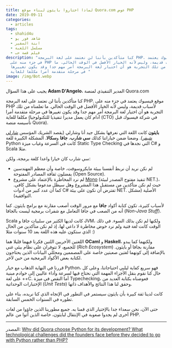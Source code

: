```yaml
---
title: لماذا اختاروا بايثون لبناء موقع Quora.com عوض PHP
date: 2019-09-11
categories:
  - articles
tags:
  - shahid4u
  - شاهد فور يو
  - ابنة السفير
  - مسلسل اللعبة
  - فيلم قصة حب
description: "كنا متأكدين بأننا لن نعتمد على لغة البرمجة PHP. موقع فيسبوك يعتمد
  في جزء منه على PHP لأسباب قديمة، وليس لأنه الخيار الأفضل في الوقت الحالي. ما
  تعلمناه من تلك التجربة هو أن اختيار لغة البرمجة أمر مهم جدا وقد يكون تغييرها
  في مرحلة متقدمة أمرا مكلفا للغاية "
image: /img/Bot.webp
---
```


يجيب على هذا السؤال **Adam D'Angelo**، المدير التنفيذي لمنصة Quora.com

كنا متأكدين بأننا لن نعتمد على لغة البرمجة PHP. موقع فيسبوك يعتمد في جزء منه على PHP لأسباب قديمة، وليس لأنه الخيار الأفضل في الوقت الحالي. ما تعلمناه من تلك التجربة هو أن اختيار لغة البرمجة أمر مهم جدا وقد يكون تغييرها في مرحلة متقدمة أمرا مكلفا للغاية (آدام كان يعمل مديرا تنفيذيا للتكنولوجيا (CTO) في شركة فيسبوك قبل تأسيسه منصة Quora).

**بايثون** كانت اللغة التي نعرفها بشكل جيد أنا وشارلي (يقصد الشريك المؤسس [شارلي شيفر](https://en.wikipedia.org/wiki/Charlie_Cheever)). وضعنا ضمن خياراتنا كذلك **سي شارب**، **جافا** و**سكالا**. المشكلة الكبيرة للغة Python كانت في السرعة وغياب ميزة Static Type Checking التي نجدها في C# و Scala مثلا.

سي شارب كان خيارا واعدا كلغة برمجة، ولكن:

- لم نكن نريد أن نربط أنفسنا ببيئة مايكروسوفت، خاصة وأن معظم المهندسين يفضلون ثقافة المصادر المفتوحة (Open Source).
- لم نرد المخاطرة بالإعتماد على مشروع [Mono](https://www.mono-project.com/) (تنفيذ مفتوح المصدر لبيئة NET.)، حيث لم نكن متأكدين من مستقبل هذا المشروع وهل سيظل مدعوما بشكل كافي. كما أن عدد كبير من أدوات C# تفترض أن نكون على بيئة NET. الأصلية (مشكل التوافقية).

لأسباب كثيرة، تكون كتابة أكواد **جافا** مع مرور الوقت أصعب مقارنة مع برامج بايثون. كما أنه من الصعب في جافا التعامل مع شفرات برمجية ليست بالجافا (_Non-Java Stuff_).

Scala كانت لديها الكثير من سلبيات جافا و JVM، ولكنها لم تكن بذلك السوء. في ذلك الوقت كانت لغة فتية ولم نرد خوض مخاطرة لا داعي لها، إذ لم نكن متأكدين من الحال الذي ستكون عليه هذه اللغة بعد 10 سنوات مثلا :)

اللغتين الأخريين اللتين فكرنا فيهما قليلا هما **OCaml** و **Haskell**، ولكنهما كما يبدو للجميع، لا تتوفران على نظام بيئي غني (_Rich Ecosystem_) مقارنة بجافا أو بايثون. بالإضافة إلى كونهما لغتين صعبتين خاصة على المصممين ومحللي البيانات الذين يحتاجون لكتابة بعض الأكواد البرمجية من حين لآخر.

قررنا في النهاية الذهاب مع خيار Python، فهو سريع كفاية ليلبي احتياجاتنا، وعلى كل حال كنا نقوم بنقل الأجزاء المهمة التي نحتاج فيها لسرعة وأداء عاليين إلى خوادم مبنية على لغة ++C. أما النقص في ميزة Typechecking، فعوضناه بكتابة العديد من الإختبارات الوحداتية (_Unit Tests_) وحقق لنا هذا النتائج والأهداف ذاتها.

كانت لدينا ثقة كبيرة بأن بايثون سيستمر في التطور في الإتجاه الذي كنا نريده، بناء على تطوره في السنوات الخمس السابقة.

حتى الآن، نحن سعداء جدا بالإختيار الذي قمنا به. جميع مطورينا الذين جاؤوا من لغات أخرى لم يجدوا صعوبة في الإنتقال لبايثون، خاصة الذين أتوا من عالم PHP.

---

المصدر: [Why did Quora choose Python for its development? What technological challenges did the founders face before they decided to go with Python rather than PHP?](https://www.quora.com/Why-did-Quora-choose-Python-for-its-development-What-technological-challenges-did-the-founders-face-before-they-decided-to-go-with-Python-rather-than-PHP/answer/Adam-DAngelo?ch=10&share=d01a7ef4&srid=ZqO8)

